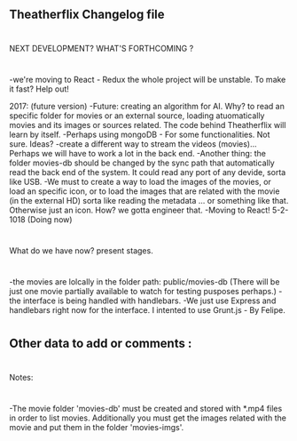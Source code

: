 Theatherflix Changelog file
-----------------------------------------
#
NEXT DEVELOPMENT? WHAT'S FORTHCOMING ?
#

-we're moving to React - Redux the whole project will be unstable. To make it fast? Help out!

2017: (future version)
-Future: creating an algorithm for AI. Why? to read an specific folder for movies or an external source, loading atuomatically movies and its images or sources related. The code behind Theatherflix will learn by itself. 
-Perhaps using mongoDB - For some functionalities. Not sure. Ideas?
-create a different way to stream the videos (movies)... Perhaps we will have to work a lot in the back end.
-Another thing: the folder movies-db should be changed by the sync path that automatically read the back end of the system. It could read any port of any devide, sorta like USB. 
-We must to create a way to load the images of the movies, or load an specific icon, or to load the images that are related with the movie (in the external HD) sorta like reading the metadata ... or something like that. Otherwise just an icon. How? we gotta engineer that. 
-Moving to React! 5-2-1018 (Doing now)






#
What do we have now? present stages.
#
-the movies are lolcally in the folder path:
public/movies-db (There will be just one movie partially available to watch for testing pusposes perhaps.)
-the interface is being handled with handlebars.
-We just use Express and handlebars right now for the interface. I intented to use Grunt.js - By Felipe.


# 
Other data to add or comments :
-----------------------------------------
#
#

#
Notes:
#
-The movie folder 'movies-db' must be created and stored with *.mp4 files in order to list movies.
Additionally you must get the images related with the movie and put them in the folder 'movies-imgs'.
#
#

